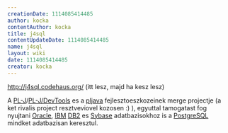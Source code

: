 ```yaml
---
creationDate: 1114085414485 
author: kocka 
contentAuthor: kocka 
title: j4sql 
contentUpdateDate: 1114085414485 
name: j4sql 
layout: wiki 
date: 1114085414485 
creator: kocka 
---
```

http://j4sql.codehaus.org/
(itt lesz, majd ha kesz lesz)

A [PL-J](PL-J.html)/[PL-J/DevTools](PL-J/DevTools.html) es a [pljava](pljava.html) fejlesztoeszkozeinek merge projectje (a ket rivalis project resztveviovel kozosen :) ), egyuttal tamogatast fog nyujtani [Oracle](Oracle.html), [IBM](IBM.html) [DB2](DB2.html) es [Sybase](Sybase.html) adatbazisokhoz is a [PostgreSQL](PostgreSQL.html) mindket adatbazisan keresztul.


